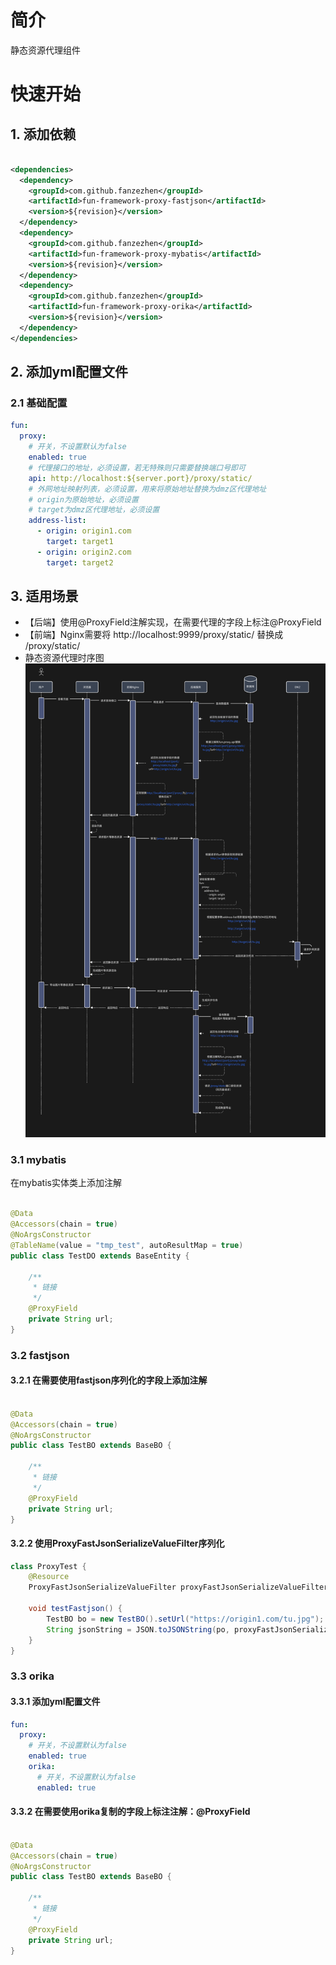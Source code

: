 # 简介

静态资源代理组件

# 快速开始

## 1. 添加依赖

```xml

<dependencies>
  <dependency>
    <groupId>com.github.fanzezhen</groupId>
    <artifactId>fun-framework-proxy-fastjson</artifactId>
    <version>${revision}</version>
  </dependency>
  <dependency>
    <groupId>com.github.fanzezhen</groupId>
    <artifactId>fun-framework-proxy-mybatis</artifactId>
    <version>${revision}</version>
  </dependency>
  <dependency>
    <groupId>com.github.fanzezhen</groupId>
    <artifactId>fun-framework-proxy-orika</artifactId>
    <version>${revision}</version>
  </dependency>
</dependencies>
```

## 2. 添加yml配置文件

### 2.1 基础配置

```yaml
fun:
  proxy:
    # 开关，不设置默认为false
    enabled: true
    # 代理接口的地址，必须设置，若无特殊则只需要替换端口号即可
    api: http://localhost:${server.port}/proxy/static/
    # 外网地址映射列表，必须设置，用来将原始地址替换为dmz区代理地址
    # origin为原始地址，必须设置
    # target为dmz区代理地址，必须设置
    address-list:
      - origin: origin1.com
        target: target1
      - origin: origin2.com
        target: target2
```

## 3. 适用场景

* 【后端】使用@ProxyField注解实现，在需要代理的字段上标注@ProxyField
* 【前端】Nginx需要将 http://localhost:9999/proxy/static/ 替换成 /proxy/static/
* 静态资源代理时序图 ![proxy.png](proxy.png)

### 3.1 mybatis

在mybatis实体类上添加注解

```java

@Data
@Accessors(chain = true)
@NoArgsConstructor
@TableName(value = "tmp_test", autoResultMap = true)
public class TestDO extends BaseEntity {

    /**
     * 链接
     */
    @ProxyField
    private String url;
}
```

### 3.2 fastjson

#### 3.2.1 在需要使用fastjson序列化的字段上添加注解

```java

@Data
@Accessors(chain = true)
@NoArgsConstructor
public class TestBO extends BaseBO {

    /**
     * 链接
     */
    @ProxyField
    private String url;
}
```

#### 3.2.2 使用ProxyFastJsonSerializeValueFilter序列化

```java
class ProxyTest {
    @Resource
    ProxyFastJsonSerializeValueFilter proxyFastJsonSerializeValueFilter;

    void testFastjson() {
        TestBO bo = new TestBO().setUrl("https://origin1.com/tu.jpg");
        String jsonString = JSON.toJSONString(po, proxyFastJsonSerializeValueFilter);
    }
}
```

### 3.3 orika

#### 3.3.1 添加yml配置文件

```yaml
fun:
  proxy:
    # 开关，不设置默认为false
    enabled: true
    orika:
      # 开关，不设置默认为false
      enabled: true
```

#### 3.3.2 在需要使用orika复制的字段上标注注解：@ProxyField

```java

@Data
@Accessors(chain = true)
@NoArgsConstructor
public class TestBO extends BaseBO {

    /**
     * 链接
     */
    @ProxyField
    private String url;
}
```

